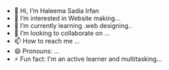 - 👋 Hi, I’m Haleema Sadia Irfan 
- 👀 I’m interested in Website making...
- 🌱 I’m currently learning .web designing..
- 💞️ I’m looking to collaborate on ...
- 📫 How to reach me ...
- 😄 Pronouns: ...
- ⚡ Fun fact: I'm an active learner and multitasking...

<!---
Halisadfan/Halisadfan is a ✨ special ✨ repository because its `README.md` (this file) appears on your GitHub profile.
You can click the Preview link to take a look at your changes.
--->
